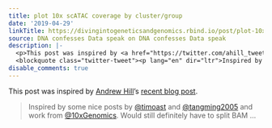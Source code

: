 ```yaml
---
title: plot 10x scATAC coverage by cluster/group
date: '2019-04-29'
linkTitle: https://divingintogeneticsandgenomics.rbind.io/post/plot-10x-scatac-coverage-by-cluster-group/
source: DNA confesses Data speak on DNA confesses Data speak
description: |-
  <p>This post was inspired by <a href="https://twitter.com/ahill_tweets">Andrew Hill</a>’s <a href="http://andrewjohnhill.com/blog/2019/04/12/streamlining-scatac-seq-visualization-and-analysis/">recent blog post</a>.</p>
  <blockquote class="twitter-tweet"><p lang="en" dir="ltr">Inspired by some nice posts by <a href="https://twitter.com/timoast?ref_src=twsrc%5Etfw">@timoast</a> and <a href="https://twitter.com/tangming2005?ref_src=twsrc%5Etfw">@tangming2005</a> and work from <a href="https://twitter.com/10xGenomics?ref_src=twsrc%5Etfw">@10xGenomics</a>. Would still definitely have to split BAM ...
disable_comments: true
---
```

<p>This post was inspired by <a href="https://twitter.com/ahill_tweets">Andrew Hill</a>’s <a href="http://andrewjohnhill.com/blog/2019/04/12/streamlining-scatac-seq-visualization-and-analysis/">recent blog post</a>.</p>
<blockquote class="twitter-tweet"><p lang="en" dir="ltr">Inspired by some nice posts by <a href="https://twitter.com/timoast?ref_src=twsrc%5Etfw">@timoast</a> and <a href="https://twitter.com/tangming2005?ref_src=twsrc%5Etfw">@tangming2005</a> and work from <a href="https://twitter.com/10xGenomics?ref_src=twsrc%5Etfw">@10xGenomics</a>. Would still definitely have to split BAM ...